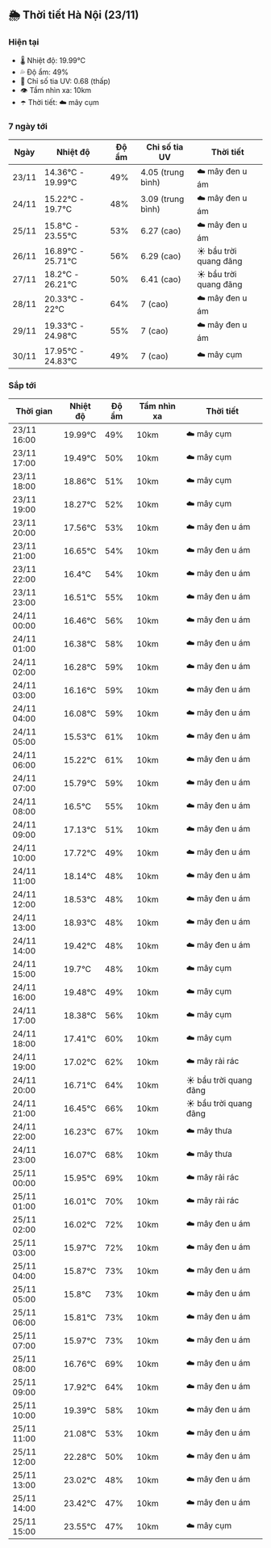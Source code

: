 ## 🌦️ Thời tiết Hà Nội (23/11)

### Hiện tại

- 🌡️ Nhiệt độ: 19.99℃
- 💦 Độ ẩm: 49%
- 🌟 Chỉ số tia UV: 0.68 (thấp)
- 👁️ Tầm nhìn xa: 10km
- ☂️ Thời tiết: ☁️ mây cụm

### 7 ngày tới

| Ngày | Nhiệt độ | Độ ẩm | Chỉ số tia UV | Thời tiết |
| --- | --- | --- | --- | --- |
| 23/11 | 14.36℃ - 19.99℃ | 49% | 4.05 (trung bình) | ☁️ mây đen u ám |
| 24/11 | 15.22℃ - 19.7℃ | 48% | 3.09 (trung bình) | ☁️ mây đen u ám |
| 25/11 | 15.8℃ - 23.55℃ | 53% | 6.27 (cao) | ☁️ mây đen u ám |
| 26/11 | 16.89℃ - 25.71℃ | 56% | 6.29 (cao) | ☀️ bầu trời quang đãng |
| 27/11 | 18.2℃ - 26.21℃ | 50% | 6.41 (cao) | ☀️ bầu trời quang đãng |
| 28/11 | 20.33℃ - 22℃ | 64% | 7 (cao) | ☁️ mây đen u ám |
| 29/11 | 19.33℃ - 24.98℃ | 55% | 7 (cao) | ☁️ mây đen u ám |
| 30/11 | 17.95℃ - 24.83℃ | 49% | 7 (cao) | ☁️ mây cụm |

### Sắp tới

| Thời gian | Nhiệt độ | Độ ẩm | Tầm nhìn xa | Thời tiết |
| --- | --- | --- | --- | --- |
| 23/11 16:00 | 19.99℃ | 49% | 10km | ☁️ mây cụm |
| 23/11 17:00 | 19.49℃ | 50% | 10km | ☁️ mây cụm |
| 23/11 18:00 | 18.86℃ | 51% | 10km | ☁️ mây cụm |
| 23/11 19:00 | 18.27℃ | 52% | 10km | ☁️ mây cụm |
| 23/11 20:00 | 17.56℃ | 53% | 10km | ☁️ mây đen u ám |
| 23/11 21:00 | 16.65℃ | 54% | 10km | ☁️ mây đen u ám |
| 23/11 22:00 | 16.4℃ | 54% | 10km | ☁️ mây đen u ám |
| 23/11 23:00 | 16.51℃ | 55% | 10km | ☁️ mây đen u ám |
| 24/11 00:00 | 16.46℃ | 56% | 10km | ☁️ mây đen u ám |
| 24/11 01:00 | 16.38℃ | 58% | 10km | ☁️ mây đen u ám |
| 24/11 02:00 | 16.28℃ | 59% | 10km | ☁️ mây đen u ám |
| 24/11 03:00 | 16.16℃ | 59% | 10km | ☁️ mây đen u ám |
| 24/11 04:00 | 16.08℃ | 59% | 10km | ☁️ mây đen u ám |
| 24/11 05:00 | 15.53℃ | 61% | 10km | ☁️ mây đen u ám |
| 24/11 06:00 | 15.22℃ | 61% | 10km | ☁️ mây đen u ám |
| 24/11 07:00 | 15.79℃ | 59% | 10km | ☁️ mây đen u ám |
| 24/11 08:00 | 16.5℃ | 55% | 10km | ☁️ mây đen u ám |
| 24/11 09:00 | 17.13℃ | 51% | 10km | ☁️ mây đen u ám |
| 24/11 10:00 | 17.72℃ | 49% | 10km | ☁️ mây đen u ám |
| 24/11 11:00 | 18.14℃ | 48% | 10km | ☁️ mây đen u ám |
| 24/11 12:00 | 18.53℃ | 48% | 10km | ☁️ mây đen u ám |
| 24/11 13:00 | 18.93℃ | 48% | 10km | ☁️ mây đen u ám |
| 24/11 14:00 | 19.42℃ | 48% | 10km | ☁️ mây đen u ám |
| 24/11 15:00 | 19.7℃ | 48% | 10km | ☁️ mây cụm |
| 24/11 16:00 | 19.48℃ | 49% | 10km | ☁️ mây cụm |
| 24/11 17:00 | 18.38℃ | 56% | 10km | ☁️ mây cụm |
| 24/11 18:00 | 17.41℃ | 60% | 10km | ☁️ mây cụm |
| 24/11 19:00 | 17.02℃ | 62% | 10km | ☁️ mây rải rác |
| 24/11 20:00 | 16.71℃ | 64% | 10km | ☀️ bầu trời quang đãng |
| 24/11 21:00 | 16.45℃ | 66% | 10km | ☀️ bầu trời quang đãng |
| 24/11 22:00 | 16.23℃ | 67% | 10km | ☁️ mây thưa |
| 24/11 23:00 | 16.07℃ | 68% | 10km | ☁️ mây thưa |
| 25/11 00:00 | 15.95℃ | 69% | 10km | ☁️ mây rải rác |
| 25/11 01:00 | 16.01℃ | 70% | 10km | ☁️ mây rải rác |
| 25/11 02:00 | 16.02℃ | 72% | 10km | ☁️ mây đen u ám |
| 25/11 03:00 | 15.97℃ | 72% | 10km | ☁️ mây đen u ám |
| 25/11 04:00 | 15.87℃ | 73% | 10km | ☁️ mây đen u ám |
| 25/11 05:00 | 15.8℃ | 73% | 10km | ☁️ mây đen u ám |
| 25/11 06:00 | 15.81℃ | 73% | 10km | ☁️ mây đen u ám |
| 25/11 07:00 | 15.97℃ | 73% | 10km | ☁️ mây đen u ám |
| 25/11 08:00 | 16.76℃ | 69% | 10km | ☁️ mây đen u ám |
| 25/11 09:00 | 17.92℃ | 64% | 10km | ☁️ mây đen u ám |
| 25/11 10:00 | 19.39℃ | 58% | 10km | ☁️ mây đen u ám |
| 25/11 11:00 | 21.08℃ | 53% | 10km | ☁️ mây đen u ám |
| 25/11 12:00 | 22.28℃ | 50% | 10km | ☁️ mây đen u ám |
| 25/11 13:00 | 23.02℃ | 48% | 10km | ☁️ mây đen u ám |
| 25/11 14:00 | 23.42℃ | 47% | 10km | ☁️ mây đen u ám |
| 25/11 15:00 | 23.55℃ | 47% | 10km | ☁️ mây cụm |
